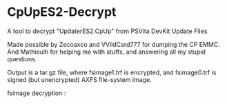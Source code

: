 # CpUpES2-Decrypt
A tool to decrypt "UpdaterES2.CpUp" from PSVita DevKit Update Files            
             
Made possible by Zecoaxco and VVildCard777 for dumping the CP EMMC.           
And Mathieulh for helping me with stuffs, and answering all my stupid questions.              
               
Output is a tar.gz file, where fsimage1.trf is encrypted, and fsimage0.trf is signed (but unencrypted) AXFS file-system image.             
             
fsimage decryption : <to-be-developed>                  
               
